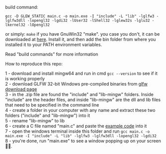 build command: 
```
gcc -D GLEW_STATIC main.c -o main.exe -I "include" -L "lib" -lglfw3 -lglfw3dll -lopengl32 -lgdi32 -lUser32 -lShell32 -lglew32s -lglu32 -lkernel32 -lOpengl32
```  
or simply: ```make``` if you have GnuWin32 "make". 
you case you don't, it can be downloaded at [here](https://sourceforge.net/projects/gnuwin32/files/make/3.81/make-3.81.exe/download?use_mirror=iWeb&download=). Install it, and then add the bin folder from where you installed it to your PATH environment variables.  
  
Read "build commands" for more information  
  
How to reproduce this repo:  
  
1 - download and install mingw64 and run in cmd ```gcc --version``` to see if it is working properly  
2 - download GLFW 32-bit Windows pre-compiled binaries from [glfw download page](https://www.glfw.org/download.html)  
3 - in the .zip file are found the "include" and "lib-mingw" folders. Inside "include" are the header files, and inside "lib-mingw" are the dll and lib files that need to be specified in the command line  
4 - create a folder in your computer with any name and extract these two folders ("include" and "lib-mingw") into it  
5 - rename "lib-mingw" to lib  
6 - create a C file named "main.c" and paste the [example code](https://www.glfw.org/documentation) into it  
7 - open the windows terminal inside this folder and run ```gcc main.c -o main.exe -I "include" -L "lib" -lglfw3 -lglfw3dll -lopengl32 -lgdi32```  
8 - you're done, run "main.exe" to see a window popping up on your screen 🧐🤘.
